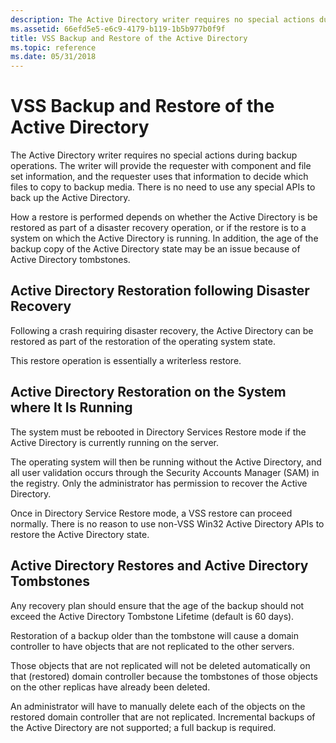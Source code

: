 ```yaml
---
description: The Active Directory writer requires no special actions during backup operations.
ms.assetid: 66efd5e5-e6c9-4179-b119-1b5b977b0f9f
title: VSS Backup and Restore of the Active Directory
ms.topic: reference
ms.date: 05/31/2018
---
```


# VSS Backup and Restore of the Active Directory

The Active Directory writer requires no special actions during backup operations. The writer will provide the requester with component and file set information, and the requester uses that information to decide which files to copy to backup media. There is no need to use any special APIs to back up the Active Directory.

How a restore is performed depends on whether the Active Directory is be restored as part of a disaster recovery operation, or if the restore is to a system on which the Active Directory is running. In addition, the age of the backup copy of the Active Directory state may be an issue because of Active Directory tombstones.

## Active Directory Restoration following Disaster Recovery

Following a crash requiring disaster recovery, the Active Directory can be restored as part of the restoration of the operating system state.

This restore operation is essentially a writerless restore.

## Active Directory Restoration on the System where It Is Running

The system must be rebooted in Directory Services Restore mode if the Active Directory is currently running on the server.

The operating system will then be running without the Active Directory, and all user validation occurs through the Security Accounts Manager (SAM) in the registry. Only the administrator has permission to recover the Active Directory.

Once in Directory Service Restore mode, a VSS restore can proceed normally. There is no reason to use non-VSS Win32 Active Directory APIs to restore the Active Directory state.

## Active Directory Restores and Active Directory Tombstones

Any recovery plan should ensure that the age of the backup should not exceed the Active Directory Tombstone Lifetime (default is 60 days).

Restoration of a backup older than the tombstone will cause a domain controller to have objects that are not replicated to the other servers.

Those objects that are not replicated will not be deleted automatically on that (restored) domain controller because the tombstones of those objects on the other replicas have already been deleted.

An administrator will have to manually delete each of the objects on the restored domain controller that are not replicated. Incremental backups of the Active Directory are not supported; a full backup is required.

 

 



